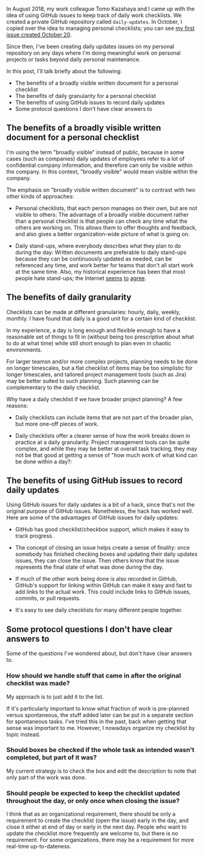 In August 2018, my work colleague Tomo Kazahaya and I came up with the
idea of using GitHub issues to keep track of daily work checklists. We
created a private GitHub repository called `daily-updates`. In
October, I copied over the idea to managing personal checklists; you
can see [my first issue created October
20](https://github.com/vipulnaik/daily-updates/issues/1).

Since then, I've been creating daily updates issues on my personal
repository on any days where I'm doing meaningful work on personal
projects or tasks beyond daily personal maintenance.

In this post, I'll talk briefly about the following:

* The benefits of a broadly visible written document for a personal checklist
* The benefits of daily granularity for a personal checklist
* The benefits of using GitHub issues to record daily updates
* Some protocol questions I don't have clear answers to

## The benefits of a broadly visible written document for a personal checklist

I'm using the term "broadly visible" instead of public, because in
some cases (such as companies) daily updates of employees refer to a
lot of confidential company information, and therefore can only be
visible within the company. In this context, "broadly visible" would
mean visible within the company.

The emphasis on "broadly visible written document" is to contrast with
two other kinds of approaches:

* Personal checklists, that each person manages on their own, but are
  not visible to others: The advantage of a broadly visible document
  rather than a personal checklist is that people can check any time
  what the others are working on. This allows them to offer thoughts
  and feedback, and also gives a better organization-wide picture of
  what is going on.

* Daily stand-ups, where everybody describes what they plan to do
  during the day: Written documents are preferable to daily stand-ups
  because they can be continuously updated as needed, can be
  referenced any time, and work better for teams that don't all start
  work at the same time. Also, my historical experience has been that
  most people hate stand-ups; the Internet
  [seems](https://news.ycombinator.com/item?id=14271670)
  [to](https://blog.standuply.com/stand-up-meetings-are-soon-dead-e74118f788f4)
  [agree](http://blog.idonethis.com/daria-developer-hates-standup/).

## The benefits of daily granularity

Checklists can be made at different granularies: hourly, daily,
weekly, monthly. I have found that daily is a good unit for a certain
kind of checklist.

In my experience, a day is long enough and flexible enough to have a
reasonable set of things to fit in (without being too prescriptive
about what to do at what time) while still short enough to plan even
in chaotic environments.

For larger teamsn and/or more complex projects, planning needs to be
done on longer timescales, but a flat checklist of items may be too
simplistic for longer timescales, and tailored project management
tools (such as Jira) may be better suited to such planning. Such
planning can be complementary to the daily checklist.

Why have a daily checklist if we have broader project planning? A few
reasons:

* Daily checklists can include items that are not part of the broader
  plan, but more one-off pieces of work.

* Daily checklists offer a clearer sense of how the work breaks down
  in practice at a daily granularity. Project management tools can be
  quite complex, and while they may be better at overall task
  tracking, they may not be that good at getting a sense of "how much
  work of what kind can be done within a day?:

## The benefits of using GitHub issues to record daily updates

Using GitHub issues for daily updates is a bit of a hack, since that's
not the original purpose of GitHub issues. Nonetheless, the hack has
worked well. Here are some of the advantages of GitHub issues for
daily updates:

* GitHub has good checklist/checkbox support, which makes it easy to
  track progress.

* The concept of closing an issue helps create a sense of finality:
  once somebody has finished checking boxes and updating their daily
  updates issues, they can close the issue. Then others know that the
  issue represents the final state of what was done during the day.

* If much of the other work being done is also recorded in GitHub,
  GitHub's support for linking within GitHub can make it easy and fast
  to add links to the actual work. This could include links to GitHub
  issues, commits, or pull requests.

* It's easy to see daily checklists for many different people together.

## Some protocol questions I don't have clear answers to

Some of the questions I've wondered about, but don't have clear answers to.

### How should we handle stuff that came in after the original checklist was made?

My approach is to just add it to the list.

If it's particularly important to know what fraction of work is
pre-planned versus spontaneous, the stuff added later can be put in a
separate section for spontaneous tasks. I've tried this in the past,
back when getting that sense was important to me. However, I nowadays
organize my checklist by topic instead.

### Should boxes be checked if the whole task as intended wasn't completed, but part of it was?

My current strategy is to check the box and edit the description to
note that only part of the work was done.

### Should people be expected to keep the checklist updated throughout the day, or only once when closing the issue?

I think that as an organizational requirement, there should be only a
requirement to create the checklist (open the issue) early in the day,
and close it either at end of day or early in the next day. People who
want to update the checklist more frequently are welcome to, but there
is no requirement. For some organizations, there may be a requirement
for more real-time up-to-dateness.
